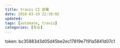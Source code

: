 ```yaml
---
title: travis CI 部署
date: 2018-03-19 22:39:02
updated:
tags: [automate, travis]
categories: [专业]
---
```


token:
bc35883d3d05d45be2ec17819e7191a5841d07c1
